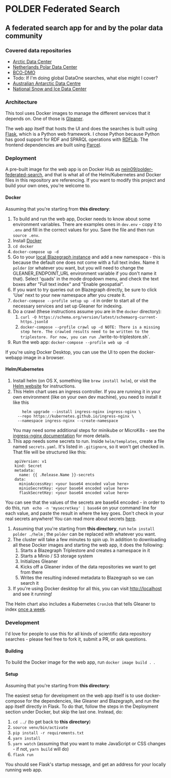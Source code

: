 # POLDER Federated Search

## A federated search app for and by the polar data community

### Covered data repositories
- [Arctic Data Center]( https://arcticdata.io/)
- [Netherlands Polar Data Center](https://npdc.nl)
- [BCO-DMO](https://www.bco-dmo.org/)
- Todo: If I'm doing global DataOne searches, what else might I cover?
- [Australian Antarctic Data Centre](https://data.aad.gov.au/)
- [National Snow and Ice Data Center](https://nsidc.org])

### Architecture
This tool uses Docker images to manage the different services that it depends on. One of those is [Gleaner](https://gleaner.io).

The web app itself that hosts the UI and does the searches is built using [Flask](https://flask.palletsprojects.com), which is a Python web framework. I chose Python because Python has good support for RDF and SPARQL operations with [RDFLib](https://rdflib.dev/). The frontend dependencies are built using [Parcel](https://parceljs.org/).

### Deployment
A pre-built image for the web app is on Docker Hub as [nein09/polder-federated-search](https://hub.docker.com/repository/docker/nein09/polder-federated-search), and that is what all of the Helm/Kubernetes and Docker files in this repository are referencing. If you want to modify this project and build your own ones, you're welcome to.

#### Docker
Assuming that you're starting from **this directory**:
1. To build and run the web app, Docker needs to know about some environment variables. There are examples ones in `dev.env` - copy it to `.env` and fill in the correct values for you. Save the file and then run `source .env`.
1. Install [Docker](https://docker.com)
1. `cd docker`
1. `docker-compose up -d`
1. Go to your [local Blazegraph instance](http://localhost:9999/blazegraph/#namespaces) and add a new namespace - this is because the default one does not come with a full text index. Name it `polder` (or whatever you want, but you will need to change the GLEANER_ENDPOINT_URL environment variable if you don't name it that). Select 'quads' in the mode dropdown menu, and check the text boxes after "Full text index" and "Enable geospatial".
1. If you want to try queries out on Blazegraph directly, be sure to click 'Use' next to your new namespace after you create it.
1. `docker-compose --profile setup up -d` in order to start all of the necessary services and set up Gleaner for indexing.
1. Do a crawl (these instructions assume you are in the `docker` directory):
    1. `curl -O https://schema.org/version/latest/schemaorg-current-https.jsonld`
    1. `docker-compose --profile crawl up -d
    NOTE: There is a missing step here. The crawled results need to be written to the triplestore. For now, you can run `./write-to-triplestore.sh`.
1. Run the web app: `docker-compose --profile web up -d`

If you're using Docker Desktop, you can use the UI to open the docker-webapp image in a browser.


#### Helm/Kubernetes

1. Install helm (on OS X, something like `brew install helm`), or visit the [Helm website](http://helm.sh) for instructions.
1. This Helm chart uses an ingress controller. If you are running it in your own environment (like on your own dev machine), you need to install it like this
    ```
        helm upgrade --install ingress-nginx ingress-nginx \
      --repo https://kubernetes.github.io/ingress-nginx \
      --namespace ingress-nginx --create-namespace
    ```
    You may need some additional steps for minikube or MicroK8s - see the [ingress-nginx documentation](https://kubernetes.github.io/ingress-nginx/deploy/#environment-specific-instructions) for more details.
1. This app needs some secrets to run. Inside `helm/templates`, create a file named `secrets.yaml`. It's listed in `.gitignore`, so it won't get checked in.
That file will be structured like this:

```
    apiVersion: v1
    kind: Secret
    metadata:
      name: {{ .Release.Name }}-secrets
    data:
      minioAccessKey: <your base64 encoded value here>
      minioSecretKey: <your base64 encoded value here>
      flaskSecretKey: <your base64 encoded value here>
```
You can see that the values of the secrets are base64 encoded - in order to do this, run ` echo -n 'mysecretkey' | base64` on your command line for each value, and paste the result in where the key goes. Don't check in your real secrets anywhere!
  You can read more about secrets [here](https://kubernetes.io/docs/concepts/configuration/secret/).
1. Assuming that you're starting from **this directory**, run `helm install polder ./helm` ; the `polder` can be replaced with whatever you want.
1. The cluster will take a few minutes to spin up. In addition to downloading all these Docker images and starting the web app, it does the following:
    1. Starts a Blazegraph Triplestore and creates a namespace in it
    1. Starts a Minio / S3 storage system
    1. Initializes Gleaner
    1. Kicks off a Gleaner index of the data repositories we want to get from there
    1. Writes the resulting indexed metadata to Blazegraph so we can search it
1. If you're using Docker desktop for all this, you can visit [http://localhost](http://localhost) and see it running!

The Helm chart also includes a Kubernetes `CronJob` that tells Gleaner to index [once a week](https://cron.help/#0_0_*_*_3).

### Development
I'd love for people to use this for all kinds of scientific data repository searches - please feel free to fork it, submit a PR, or ask questions.

#### Building
To build the Docker image for the web app, run `docker image build . `.

#### Setup
Assuming that you're starting from **this directory**:

The easiest setup for development on the web app itself is to use docker-compose for the dependencies, like Gleaner and Blazegraph, and run the app itself directly in Flask. To do that, follow the steps in the Deployment section under Docker, but skip the last one. Instead, do:
1. `cd ../` (to get back to **this directory**)
1. `source venv/bin/activate`
1. `pip install -r requirements.txt`
1. `yarn install`
1. `yarn watch` (assuming that you want to make JavaScript or CSS changes - if not, `yarn build` will do)
1. `flask run`

You should see Flask's startup message, and get an address for your locally running web app.

